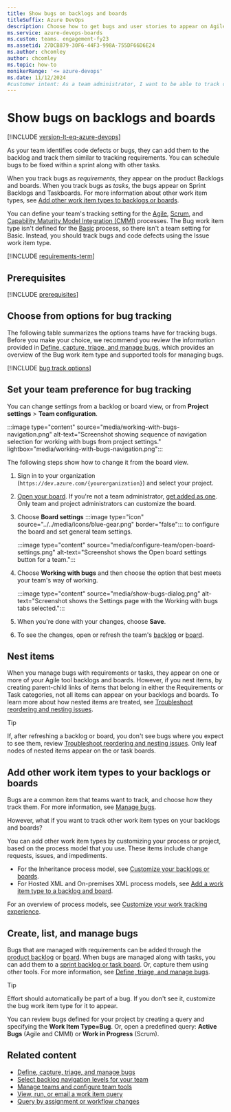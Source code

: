 ```yaml
---
title: Show bugs on backlogs and boards
titleSuffix: Azure DevOps 
description: Choose how to get bugs and user stories to appear on Agile tools in Azure Boards. You can track bugs as requirements or tasks.
ms.service: azure-devops-boards
ms.custom: teams. engagement-fy23
ms.assetid: 27DCB879-30F6-44F3-998A-755DF66D6E24
ms.author: chcomley
author: chcomley
ms.topic: how-to
monikerRange: '<= azure-devops'
ms.date: 11/12/2024
#customer intent: As a team administrator, I want to be able to track code defects as part of the backlog in Azure Boards so the team can track them in the same way as requirements or tasks.
---
```


# Show bugs on backlogs and boards  

[!INCLUDE [version-lt-eq-azure-devops](../../includes/version-lt-eq-azure-devops.md)]

As your team identifies code defects or bugs, they can add them to the backlog and track them similar to tracking requirements. You can schedule bugs to be fixed within a sprint along with other tasks.

When you track bugs as *requirements*, they appear on the product Backlogs and boards. When you track bugs as *tasks*, the bugs appear on Sprint Backlogs and Taskboards. For more information about other work item types, see [Add other work item types to backlogs or boards](#add-other-wits).

You can define your team's tracking setting for the [Agile](../../boards/work-items/guidance/agile-process.md), [Scrum](../../boards/work-items/guidance/scrum-process.md), and [Capability Maturity Model Integration (CMMI)](../../boards/work-items/guidance/cmmi-process.md) processes. The Bug work item type isn't defined for the [Basic](../../boards/get-started/plan-track-work.md) process, so there isn't a team setting for Basic. Instead, you should track bugs and code defects using the Issue work item type.

[!INCLUDE [requirements-term](../../boards/includes/note-requirements-terms.md)]

## Prerequisites

[!INCLUDE [prerequisites](includes/prerequisites-team-settings.md)]

## Choose from options for bug tracking

The following table summarizes the options teams have for tracking bugs. Before you make your choice, we recommend you review the information provided in [Define, capture, triage, and manage bugs](../../boards/backlogs/manage-bugs.md), which provides an overview of the Bug work item type and supported tools for managing bugs.

[!INCLUDE [bug track options](../../boards/includes/show-bugs-matrix-options.md)]

## Set your team preference for bug tracking

You can change settings from a backlog or board view, or from **Project settings** > **Team configuration**.

:::image type="content" source="media/working-with-bugs-navigation.png" alt-text="Screenshot showing sequence of navigation selection for working with bugs from project settings." lightbox="media/working-with-bugs-navigation.png":::

The following steps show how to change it from the board view.

1. Sign in to your organization (`https://dev.azure.com/{yourorganization}`) and select your project.
2. [Open your board](../../boards/boards/kanban-quickstart.md). If you're not a team administrator, [get added as one](add-team-administrator.md). Only team and project administrators can customize the board.
3. Choose **Board settings** :::image type="icon" source="../../media/icons/blue-gear.png" border="false"::: to configure the board and set general team settings.

   :::image type="content" source="media/configure-team/open-board-settings.png" alt-text="Screenshot shows the Open board settings button for a team.":::  

4. Choose **Working with bugs** and then choose the option that best meets your team's way of working.

   :::image type="content" source="media/show-bugs-dialog.png" alt-text="Screenshot shows the Settings page with the Working with bugs tabs selected.":::  

5. When you're done with your changes, choose **Save**.  

6. To see the changes, open or refresh the team's [backlog](../../boards/backlogs/create-your-backlog.md) or [board](../../boards/boards/kanban-overview.md).

## Nest items

When you manage bugs with requirements or tasks, they appear on one or more of your Agile tool backlogs and boards. However, if you nest items, by creating parent-child links of items that belong in either the Requirements or Task categories, not all items can appear on your backlogs and boards. To learn more about how nested items are treated, see [Troubleshoot reordering and nesting issues](../../boards/backlogs/resolve-backlog-reorder-issues.md).

> [!TIP]  
> If, after refreshing a backlog or board, you don't see bugs where you expect to see them, review [Troubleshoot reordering and nesting issues](../../boards/backlogs/resolve-backlog-reorder-issues.md). Only leaf nodes of nested items appear on the or task boards.  
>
<a id="add-other-wits"></a> 

## Add other work item types to your backlogs or boards

Bugs are a common item that teams want to track, and choose how they track them. For more information, see [Manage bugs](../../boards/backlogs/manage-bugs.md).

However, what if you want to track other work item types on your backlogs and boards?

You can add other work item types by customizing your process or project, based on the process model that you use. These items include change requests, issues, and impediments.

- For the Inheritance process model, see [Customize your backlogs or boards](work/customize-process-backlogs-boards.md).
- For Hosted XML and On-premises XML process models, see [Add a work item type to a backlog and board](../../reference/add-wits-to-backlogs-and-boards.md).

For an overview of process models, see [Customize your work tracking experience](../../reference/customize-work.md).  

## Create, list, and manage bugs

Bugs that are managed with requirements can be added through the [product backlog](../../boards/backlogs/create-your-backlog.md) or [board](../../boards/boards/kanban-quickstart.md). When bugs are managed along with tasks, you can add them to a [sprint backlog or task board](../../boards/sprints/add-tasks.md). Or, capture them using other tools. For more information, see [Define, triage, and manage bugs](../../boards/backlogs/manage-bugs.md).

> [!TIP]
> Effort should automatically be part of a bug. If you don't see it, customize the bug work item type for it to appear.

You can review bugs defined for your project by creating a query and specifying the **Work Item Type=Bug**. Or, open a predefined query: **Active Bugs** (Agile and CMMI) or **Work in Progress** (Scrum).  

## Related content

- [Define, capture, triage, and manage bugs](../../boards/backlogs/manage-bugs.md)
- [Select backlog navigation levels for your team](select-backlog-navigation-levels.md)
- [Manage teams and configure team tools](manage-teams.md)
- [View, run, or email a work item query](../../boards/queries/view-run-query.md)
- [Query by assignment or workflow changes](../../boards/queries/query-by-workflow-changes.md)
